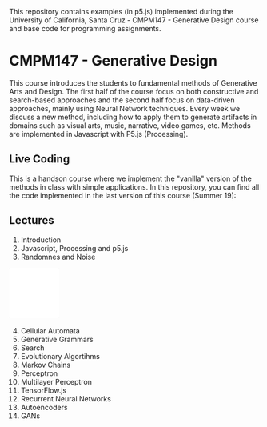 This repository contains examples (in p5.js) implemented during the University of California, Santa Cruz - CMPM147 - Generative Design
course and base code for programming assignments.

# CMPM147 - Generative Design

This course introduces the students to fundamental methods of Generative Arts and Design.
The first half of the course focus on both constructive and search-based approaches and the second half
focus on data-driven approaches, mainly using Neural Network techniques. Every week we discuss a new method,
including how to apply them to generate artifacts in domains such as visual arts, music, narrative,
video games, etc.  Methods are implemented in Javascript with P5.js (Processing).

## Live Coding

This is a handson course where we implement the "vanilla" version of the methods in class with simple
applications. In this repository, you can find all the code implemented in the last version of this course (Summer 19):

## Lectures

1. Introduction
2. Javascript, Processing and p5.js
3. Randomnes and Noise

<img src="Images/noise.gif" width="100">

4. Cellular Automata
5. Generative Grammars
6. Search
7. Evolutionary Algortihms
8. Markov Chains
9. Perceptron
10. Multilayer Perceptron
11. TensorFlow.js
12. Recurrent Neural Networks
13. Autoencoders
14. GANs
